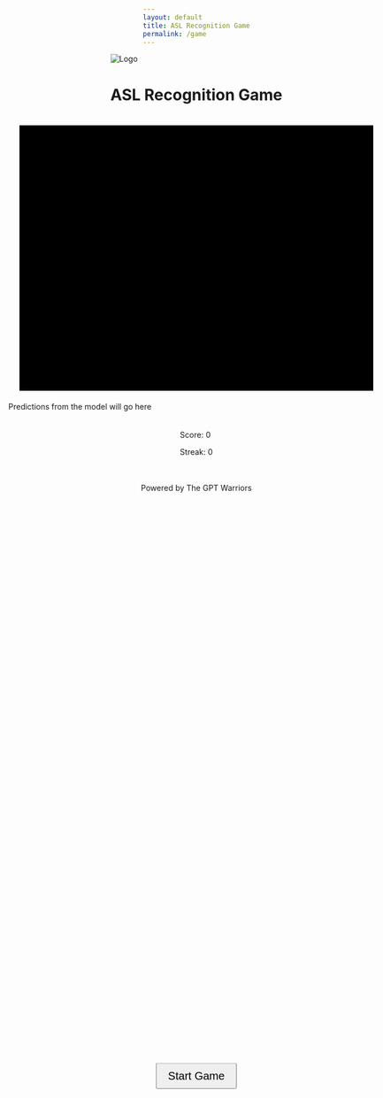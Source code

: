 ```yaml
---
layout: default
title: ASL Recognition Game
permalink: /game
---
```


<body>
  <div class="container">
    <div class="header">
      <img src="https://github.com/The-GPT-Warriors/ai-front/assets/109186517/8f289636-ccc8-402f-9bf0-1f466ef96436" alt="Logo" class="logo">
      <h1 class="title">ASL Recognition Game</h1>
      <div id="timer" style="position: absolute; top: 20px; right: 20px; font-size: 20px; color: black; display: none;">60</div>
    </div>
    <div class="main">
      <div class="camera" id="camera">
        <button id="startButton" style="font-size: 20px; padding: 10px 20px;">Start Game</button>
      </div>
      <div id="prediction">Predictions from the model will go here</div>
    </div>
    <div class="scoreboard">
      <p>Score: <span id="score">0</span></p>
      <p>Streak: <span id="streak">0</span></p>
    </div>
    <div class="footer">
      <p class="footer-text">Powered by The GPT Warriors</p>
    </div>
  </div>

<script>
  let score = 0;
  let streak = 0;
  let gameTimerId;
  let isGameStarted = false;

  const aslSymbols = [
    'images/A.png',
    'images/B.png',
    'images/C.png',
    'images/D.png',
    'images/E.png',
    'images/F.png',
    'images/G.png',
    'images/H.png',
    'images/I.png',
    'images/J.png',
    'images/K.png',
    'images/L.png',
    'images/M.png',
    'images/N.png',
    'images/O.png',
    'images/P.png',
    'images/Q.png',
    'images/R.png',
    'images/S.png',
    'images/T.png',
    'images/U.png',
    'images/V.png',
    'images/W.png',
    'images/X.png',
    'images/Y.png',
    'images/Z.png'
  ];

  const startButton = document.getElementById('startButton');
  startButton.addEventListener('click', startGameFlow);

  function startGameFlow() {
    startButton.style.display = 'none';
    startInitialCountdown();
  }

  function startInitialCountdown() {
    let countdown = 3;
    updateCameraDisplay(`<span style="color: white; font-size: 48px;">${countdown}</span>`);
    let countdownTimerId = setInterval(() => {
      countdown--;
      if (countdown > 0) {
        updateCameraDisplay(`<span style="color: white; font-size: 48px;">${countdown}</span>`);
      } else {
        clearInterval(countdownTimerId);
        if (!isGameStarted) {
          isGameStarted = true;
          startGameTimer();
          displayRandomASLSymbol();
        }
      }
    }, 1000);
  }

  function displayRandomASLSymbol() {
    const randomIndex = Math.floor(Math.random() * aslSymbols.length);
    const symbolPath = aslSymbols[randomIndex];
    document.querySelector('.camera').innerHTML = `<img src="${symbolPath}" alt="ASL Symbol" style="width: 640px; height: 480px;">`;
    setTimeout(initializeWebcam, 500);
  }

  function initializeWebcam() {
    const video = document.createElement('video');
    video.style.width = '640px';
    video.style.height = '480px';
    const constraints = { video: true };
    navigator.mediaDevices.getUserMedia(constraints)
      .then((stream) => {
        video.srcObject = stream;
        video.onloadedmetadata = () => {
          video.play();
          document.querySelector('.camera').innerHTML = '';
          document.querySelector('.camera').appendChild(video);
          setTimeout(captureGestureAndCheckResult, 1500);
        };
      })
      .catch((err) => {
        console.error('Error initializing webcam:', err);
      });
  }

  function captureGestureAndCheckResult() {
    console.log("Capture user's gesture and check result");
    const isCorrect = Math.random() > 0.5;
    checkRecognitionResult({ isCorrect });
  }

  function checkRecognitionResult(result) {
    if (result.isCorrect) {
      score += 10;
      streak += 1;
    } else {
      streak = 0;
    }
    updateScoreboard();
    if (isGameStarted) {
      setTimeout(displayRandomASLSymbol, 1000);
    }
  }

  function updateScoreboard() {
    document.getElementById('score').textContent = score;
    document.getElementById('streak').textContent = streak;
  }

  function startGameTimer() {
    let timeLeft = 60;
    document.getElementById('timer').style.display = 'block';
    document.getElementById('timer').textContent = timeLeft;
    gameTimerId = setInterval(() => {
      timeLeft--;
      document.getElementById('timer').textContent = timeLeft;
      if (timeLeft <= 0) {
        clearInterval(gameTimerId);
        endGame();
      }
    }, 1000);
  }

  function endGame() {
    isGameStarted = false;
    updateCameraDisplay(`<button id="restartButton" style="font-size: 20px; padding: 10px 20px;">Restart Game</button>`);
    const restartButton = document.getElementById('restartButton');
    restartButton.addEventListener('click', () => {
      score = 0;
      streak = 0;
      updateScoreboard();
      startGameFlow();
    });
    alert("Time's up! Your score is " + score + " with a streak of " + streak + ".");
    updateLeaderboard(score, streak); // Call to update the leaderboard after the game ends
  }

  function updateCameraDisplay(content) {
    const cameraDiv = document.querySelector('.camera');
    cameraDiv.innerHTML = content;
  }

  function updateLeaderboard(score, streak) {
    const userName = sessionStorage.getItem('userName'); // Assuming the username is stored in session storage
    const token = sessionStorage.getItem('token'); // Assuming the token is stored in session storage

    fetch(`http://localhost:8085/api/leaderboard/update/${userName}/${score}/${streak}`, {
      method: 'POST',
      headers: {
        'Content-Type': 'application/json',
        'Authorization': `Bearer ${token}`
      },
      body: JSON.stringify({score: score, streak: streak})
    })
    .then(response => {
      if (!response.ok) {
        throw new Error(`Failed to update leaderboard: ${response.statusText}`);
      }
      return response.json();
    })
    .then(data => {
      console.log('Leaderboard updated:', data);
      // Optionally refresh the leaderboard page or notify the user
    })
    .catch(error => console.error('Error updating leaderboard:', error));
  }
</script>

<style>
  body, .container {
    display: flex;
    flex-direction: column;
    align-items: center;
    justify-content: center;
  }

  #startButton {
    position: absolute;
    top: 50%;
    left: 50%;
    transform: translate(-50%, -50%);
    cursor: pointer;
  }

  .camera {
    width: 640px;
    height: 480px;
    background: #000;
    margin: 20px;
    display: flex;
    justify-content: center;
    align-items: center;
    overflow: hidden;
  }

  .camera img {
    width: 100%;
    height: 100%;
    object-fit: contain;
  }

  .scoreboard {
    margin: 20px;
  }

  #timer {
    position: absolute;
    top: 20px;
    right: 20px;
    font-size: 20px;
    background-color: #fff;
    padding: 5px;
    border-radius: 5px;
    box-shadow: 0 2px 4px rgba(0,0,0,0.2);
  }
</style>
</body>